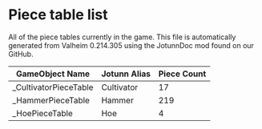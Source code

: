 # Piece table list
All of the piece tables currently in the game.
This file is automatically generated from Valheim 0.214.305 using the JotunnDoc mod found on our GitHub.

|GameObject Name |Jotunn Alias |Piece Count |
|---|---|---|
|_CultivatorPieceTable|Cultivator|17|
|_HammerPieceTable|Hammer|219|
|_HoePieceTable|Hoe|4|
